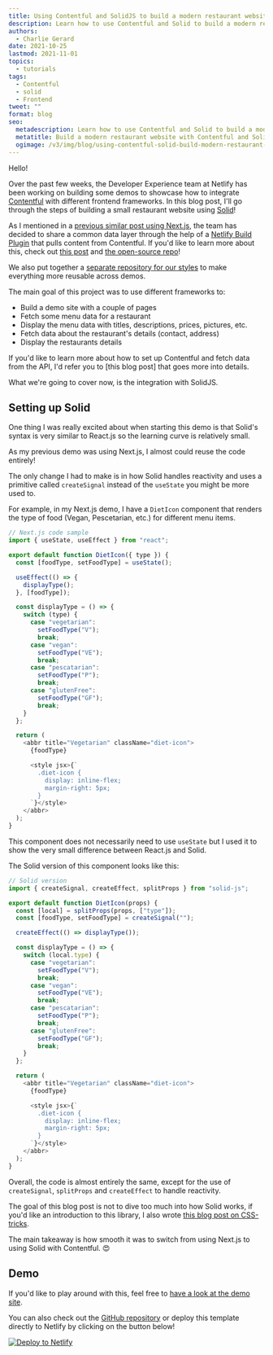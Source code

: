 ```yaml
---
title: Using Contentful and SolidJS to build a modern restaurant website
description: Learn how to use Contentful and Solid to build a modern restaurant website.
authors:
  - Charlie Gerard
date: 2021-10-25
lastmod: 2021-11-01
topics:
  - tutorials
tags:
  - Contentful
  - solid
  - Frontend
tweet: ""
format: blog
seo:
  metadescription: Learn how to use Contentful and Solid to build a modern restaurant website.
  metatitle: Build a modern restaurant website with Contentful and Solid
  ogimage: /v3/img/blog/using-contentful-solid-build-modern-restaurant-website.png
---
```


Hello!

Over the past few weeks, the Developer Experience team at Netlify has been working on building some demos to showcase how to integrate [Contentful](https://www.contentful.com/) with different frontend frameworks. In this blog post, I'll go through the steps of building a small restaurant website using [Solid](https://www.solidjs.com/)!

As I mentioned in a [previous similar post using Next.js](https://www.netlify.com/blog/2021/10/19/build-a-modern-restaurant-website-with-contentful-and-next.js/), the team has decided to share a common data layer through the help of a [Netlify Build Plugin](https://www.netlify.com/products/build/plugins/) that pulls content from Contentful. If you'd like to learn more about this, check out [this post](https://netlify.com/blog/2021/10/20/learning-to-future-proof-sites-using-headless-cms-and-different-ssgs/) and [the open-source repo](https://github.com/netlify/demo-restaurant-sites-data)!

We also put together a [separate repository for our styles](https://github.com/netlify/contentfull-belly-styles) to make everything more reusable across demos.

The main goal of this project was to use different frameworks to:

- Build a demo site with a couple of pages
- Fetch some menu data for a restaurant
- Display the menu data with titles, descriptions, prices, pictures, etc.
- Fetch data about the restaurant's details (contact, address)
- Display the restaurants details

If you'd like to learn more about how to set up Contentful and fetch data from the API, I'd refer you to [this blog post] that goes more into details.

What we're going to cover now, is the integration with SolidJS.

## Setting up Solid

One thing I was really excited about when starting this demo is that Solid's syntax is very similar to React.js so the learning curve is relatively small.

As my previous demo was using Next.js, I almost could reuse the code entirely!

The only change I had to make is in how Solid handles reactivity and uses a primitive called `createSignal` instead of the `useState` you might be more used to.

For example, in my Next.js demo, I have a `DietIcon` component that renders the type of food (Vegan, Pescetarian, etc.) for different menu items.

```javascript
// Next.js code sample
import { useState, useEffect } from "react";

export default function DietIcon({ type }) {
  const [foodType, setFoodType] = useState();

  useEffect(() => {
    displayType();
  }, [foodType]);

  const displayType = () => {
    switch (type) {
      case "vegetarian":
        setFoodType("V");
        break;
      case "vegan":
        setFoodType("VE");
        break;
      case "pescatarian":
        setFoodType("P");
        break;
      case "glutenFree":
        setFoodType("GF");
        break;
    }
  };

  return (
    <abbr title="Vegetarian" className="diet-icon">
      {foodType}

      <style jsx>{`
        .diet-icon {
          display: inline-flex;
          margin-right: 5px;
        }
      `}</style>
    </abbr>
  );
}
```

This component does not necessarily need to use `useState` but I used it to show the very small difference between React.js and Solid.

The Solid version of this component looks like this:

```javascript
// Solid version
import { createSignal, createEffect, splitProps } from "solid-js";

export default function DietIcon(props) {
  const [local] = splitProps(props, ["type"]);
  const [foodType, setFoodType] = createSignal("");

  createEffect(() => displayType());

  const displayType = () => {
    switch (local.type) {
      case "vegetarian":
        setFoodType("V");
        break;
      case "vegan":
        setFoodType("VE");
        break;
      case "pescatarian":
        setFoodType("P");
        break;
      case "glutenFree":
        setFoodType("GF");
        break;
    }
  };

  return (
    <abbr title="Vegetarian" className="diet-icon">
      {foodType}

      <style jsx>{`
        .diet-icon {
          display: inline-flex;
          margin-right: 5px;
        }
      `}</style>
    </abbr>
  );
}
```

Overall, the code is almost entirely the same, except for the use of `createSignal`, `splitProps` and `createEffect` to handle reactivity.

The goal of this blog post is not to dive too much into how Solid works, if you'd like an introduction to this library, I also wrote [this blog post on CSS-tricks](https://css-tricks.com/introduction-to-the-solid-javascript-library/).

The main takeaway is how smooth it was to switch from using Next.js to using Solid with Contentful. 😍

## Demo

If you'd like to play around with this, feel free to [have a look at the demo site](https://demo-restaurant-contentful-solid.netlify.app/).

You can also check out the [GitHub repository](https://github.com/charliegerard/demo-restaurant-contentful-solid) or deploy this template directly to Netlify by clicking on the button below!

[![Deploy to Netlify](https://www.netlify.com/img/deploy/button.svg)](https://app.netlify.com/start/deploy?repository=https://github.com/charliegerard/demo-restaurant-contentful-solid)
